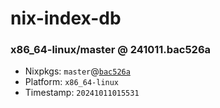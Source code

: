 # nix-index-db
### x86_64-linux/master @ 241011.bac526a
- Nixpkgs: `master`@[`bac526a`](https://github.com/NixOS/nixpkgs/commit/bac526a0fe6da6b10cfe2454f62a0defdbf1d898)
- Platform: `x86_64-linux`
- Timestamp: `20241011015531`
